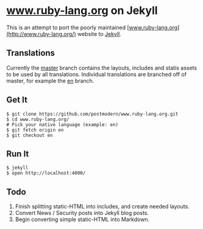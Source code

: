 # www.ruby-lang.org on Jekyll

This is an attempt to port the poorly maintained
[www.ruby-lang.org](http://www.ruby-lang.org/) website to
[Jekyll](http://www.jekyllrb.com/).

## Translations

Currently the [master](http://github.com/postmodern/www.ruby-lang.org/tree/master)
branch contains the layouts, includes and statis assets to be used by all
translations. Individual translations are branched off of master, for
example the [en](http://github.com/postmodern/www.ruby-lang.org/tree/en)
branch.

## Get It

    $ git clone https://github.com/postmodern/www.ruby-lang.org.git
    $ cd www.ruby-lang.org/
    # Pick your native language (example: en)
    $ git fetch origin en
    $ git checkout en

## Run It

    $ jekyll
    $ open http://localhost:4000/

## Todo

1. Finish splitting static-HTML into includes, and create needed layouts.
2. Convert News / Security posts into Jekyll blog posts.
3. Begin converting simple static-HTML into Markdown.

